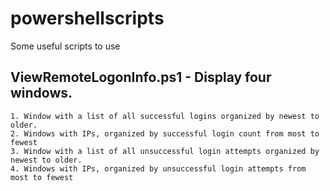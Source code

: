 # powershellscripts
Some useful scripts to use


## ViewRemoteLogonInfo.ps1 - Display four windows. 
    1. Window with a list of all successful logins organized by newest to older. 
    2. Windows with IPs, organized by successful login count from most to fewest
    3. Window with a list of all unsuccessful login attempts organized by newest to older. 
    4. Windows with IPs, organized by unsuccessful login attempts from most to fewest
